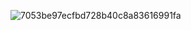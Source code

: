 ![7053be97ecfbd728b40c8a83616991fa](https://github.com/user-attachments/assets/d126876d-b9aa-43ee-96b0-1d42bedb7c55)
